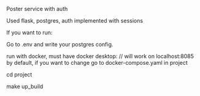 Poster service with auth

Used flask, postgres, auth implemented with sessions


If you want to run:

Go to .env and write your postgres config.

run with docker, must have docker desktop:  // will work on localhost:8085 by default, if you want to change go to docker-compose.yaml in project

cd project

make up_build

